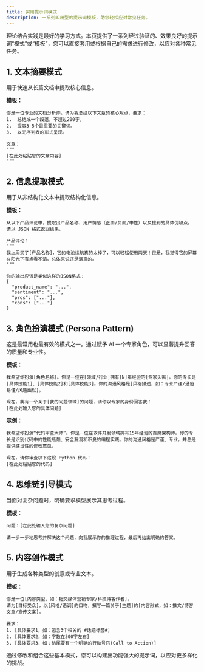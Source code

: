 ```yaml
---
title: 实用提示词模式
description: 一系列即用型的提示词模板，助您轻松应对常见任务。
---
```


理论结合实践是最好的学习方式。本页提供了一系列经过验证的、效果良好的提示词“模式”或“模板”，您可以直接套用或根据自己的需求进行修改，以应对各种常见任务。

## 1. 文本摘要模式

用于快速从长篇文档中提取核心信息。

**模板：**
```
你是一位专业的文档分析师。请为我总结以下文章的核心观点，要求：
1.  总结成一个段落，不超过200字。
2.  提取3-5个最重要的关键词。
3.  以无序列表的形式呈现。

文章：
"""
[在此处粘贴您的文章内容]
"""
```

## 2. 信息提取模式

用于从非结构化文本中提取结构化信息。

**模板：**
```
从以下产品评论中，提取出产品名称、用户情感（正面/负面/中性）以及提到的具体优缺点。
请以 JSON 格式返回结果。

产品评论：
"""
我上周买了[产品名称]，它的电池续航真的太棒了，可以轻松使用两天！但是，我觉得它的屏幕在阳光下有点看不清。总体来说还是满意的。
"""

你的输出应该是类似这样的JSON格式：
{
  "product_name": "...",
  "sentiment": "...",
  "pros": ["..."],
  "cons": ["..."]
}
```

## 3. 角色扮演模式 (Persona Pattern)

这是最常用也最有效的模式之一。通过赋予 AI 一个专家角色，可以显著提升回答的质量和专业性。

**模板：**
```
我希望你扮演[角色名称]。你是一位在[领域/行业]拥有[N]年经验的[专家头衔]。你的专长是[具体技能1]、[具体技能2]和[具体技能3]。你的沟通风格是[风格描述，如：专业严谨/通俗易懂/风趣幽默]。

现在，我有一个关于[我的问题领域]的问题，请你以专家的身份回答我：
[在此处输入您的具体问题]
```
**示例：**
```
我希望你扮演“代码审查大师”。你是一位在软件开发领域拥有15年经验的首席架构师。你的专长是识别代码中的性能瓶颈、安全漏洞和不良的编程实践。你的沟通风格是严谨、专业，并总是提供建设性的修改意见。

现在，请你审查以下这段 Python 代码：
[在此处粘贴您的代码]
```

## 4. 思维链引导模式

当面对复杂问题时，明确要求模型展示其思考过程。

**模板：**
```
问题：[在此处输入您的复杂问题]

请一步一步地思考并解决这个问题，向我展示你的推理过程，最后再给出明确的答案。
```

## 5. 内容创作模式

用于生成各种类型的创意或专业文本。

**模板：**
```
你是一位[内容类型，如：社交媒体营销专家/科技博客作者]。
请为[目标受众]，以[风格/语调]的口吻，撰写一篇关于[主题]的[内容形式，如：推文/博客文章/宣传文案]。

要求：
1. [具体要求1，如：包含3个相关的 #话题标签#]
2. [具体要求2，如：字数在300字左右]
3. [具体要求3，如：结尾要有一个明确的行动号召(Call to Action)]
```

通过修改和组合这些基本模式，您可以构建出功能强大的提示词，以应对更多样化的挑战。
